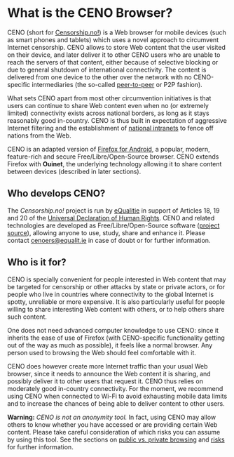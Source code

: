 # What is the CENO Browser?

CENO (short for [Censorship.no!][]) is a Web browser for mobile devices (such as smart phones and tablets) which uses a novel approach to circumvent Internet censorship.  CENO allows to store Web content that the user visited on their device, and later deliver it to other CENO users who are unable to reach the servers of that content, either because of selective blocking or due to general shutdown of international connectivity.  The content is delivered from one device to the other over the network with no CENO-specific intermediaries (the so-called [peer-to-peer][P2P] or P2P fashion).

[Censorship.no!]: https://censorship.no/
[P2P]: https://en.wikipedia.org/wiki/Peer-to-peer

What sets CENO apart from most other circumvention initiatives is that users can continue to share Web content even when no (or extremely limited) connectivity exists across national borders, as long as it stays reasonably good in-country.  CENO is thus built in expectation of aggressive Internet filtering and the establishment of [national intranets][] to fence off nations from the Web.

[national intranets]: http://en.wikipedia.org/wiki/National_intranet

CENO is an adapted version of [Firefox for Android][], a popular, modern, feature-rich and secure Free/Libre/Open-Source browser.  CENO extends Firefox with **Ouinet**, the underlying technology allowing it to share content between devices (described in later sections).

[Firefox for Android]: https://www.mozilla.org/firefox/android/

## Who develops CENO?

The *Censorship.no!* project is run by [eQualitie][] in support of Articles 18, 19 and 20 of the [Universal Declaration of Human Rights][].  CENO and related technologies are developed as Free/Libre/Open-Source software ([project source][ceno-repos]), allowing anyone to use, study, share and enhance it.  Please contact <cenoers@equalit.ie> in case of doubt or for further information.

[eQualitie]: https://equalit.ie/
[Universal Declaration of Human Rights]: https://www.un.org/en/universal-declaration-human-rights/
[ceno-repos]: https://github.com/censorship-no/
    "CENO source code repositories"

## Who is it for?

CENO is specially convenient for people interested in Web content that may be targeted for censorship or other attacks by state or private actors, or for people who live in countries where connectivity to the global Internet is spotty, unreliable or more expensive.  It is also particularly useful for people willing to share interesting Web content with others, or to help others share such content.

One does not need advanced computer knowledge to use CENO: since it inherits the ease of use of Firefox (with CENO-specific functionality getting out of the way as much as possible), it feels like a normal browser.  Any person used to browsing the Web should feel comfortable with it.

CENO does however create more Internet traffic than your usual Web browser, since it needs to announce the Web content it is sharing, and possibly deliver it to other users that request it.  CENO thus relies on moderately good in-country connectivity.  For the moment, we recommend using CENO when connected to Wi-Fi to avoid exhausting mobile data limits and to increase the chances of being able to deliver content to other users.

**Warning:** *CENO is not an anonymity tool.*  In fact, using CENO may allow others to know whether you have accessed or are providing certain Web content.  Please take careful consideration of which risks you can assume by using this tool.  See the sections on [public vs. private browsing](../concepts/public-private.md) and [risks](../concepts/risks.md) for further information.
